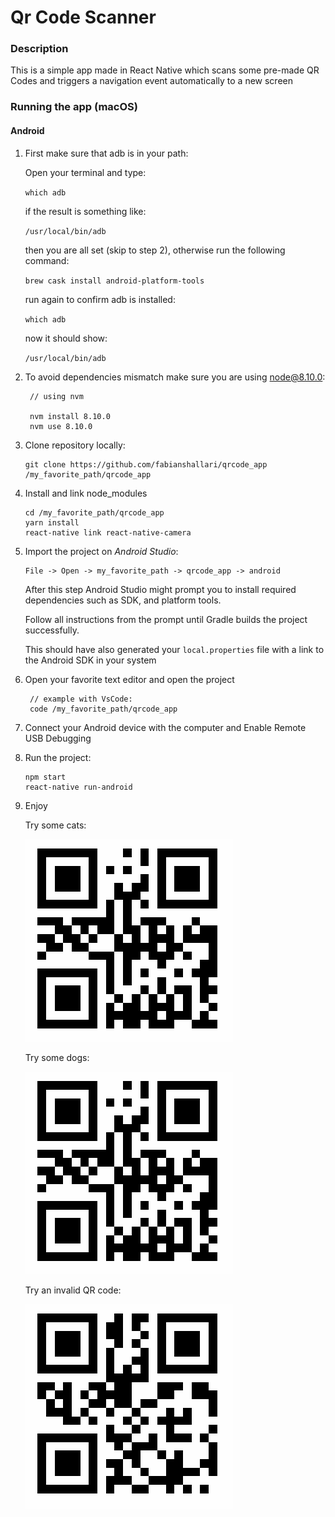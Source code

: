 # Qr Code Scanner

### Description
This is a simple app made in React Native which scans some pre-made QR Codes and triggers a navigation event automatically to a new screen

### Running the app (macOS)

#### Android

1. First make sure that adb is in your path:
  
   Open your terminal and type:

   `which adb`
  
   if the result is something like: 

   `/usr/local/bin/adb`

   then you are all set (skip to step 2), otherwise run the following command:

   `brew cask install android-platform-tools`

   run again to confirm adb is installed:

   `which adb`

   now it should show:

   `/usr/local/bin/adb`

2. To avoid dependencies mismatch make sure you are using node@8.10.0:

   ````
    // using nvm

    nvm install 8.10.0
    nvm use 8.10.0
   ````

3. Clone repository locally:
   
   ````
   git clone https://github.com/fabianshallari/qrcode_app /my_favorite_path/qrcode_app
   ````

4. Install and link node_modules 
   ````
   cd /my_favorite_path/qrcode_app
   yarn install
   react-native link react-native-camera 
   ````

5. Import the project on _Android Studio_:
   ````
   File -> Open -> my_favorite_path -> qrcode_app -> android
   ````
   After this step Android Studio might prompt you to install required dependencies such as SDK, and platform tools.

   Follow all instructions from the prompt until Gradle builds the project successfully.

   This should have also generated your `local.properties` file with a link to the Android SDK in your system

6. Open your favorite text editor and open the project
   ```` 
    // example with VsCode:
    code /my_favorite_path/qrcode_app
   ````

7. Connect your Android device with the computer and Enable Remote USB Debugging

8. Run the project:
   ````
   npm start
   react-native run-android
   ````

9. Enjoy
   
   Try some cats:

   ![cat qr](https://github.com/fabianshallari/qrcode_app/raw/master/assets/qr/cats.png)

   Try some dogs:

   ![dog qr](https://github.com/fabianshallari/qrcode_app/raw/master/assets/qr/cats.png)

   Try an invalid QR code:

   ![invalid qr](https://github.com/fabianshallari/qrcode_app/raw/master/assets/qr/invalid.png)

   
